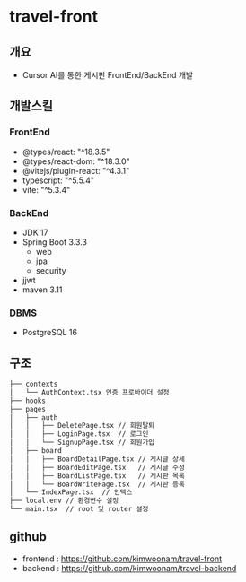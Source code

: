 # travel-front

## 개요

* Cursor AI를 통한 게시판 FrontEnd/BackEnd 개발

## 개발스킬

### FrontEnd

* @types/react: "^18.3.5"
* @types/react-dom: "^18.3.0"
* @vitejs/plugin-react: "^4.3.1"
* typescript: "^5.5.4"
* vite: "^5.3.4"

### BackEnd

* JDK 17
* Spring Boot 3.3.3
    * web
    * jpa
    * security
* jjwt
* maven 3.11

### DBMS

* PostgreSQL 16


## 구조
```bash
├── contexts
│   └── AuthContext.tsx 인증 프로바이더 설정
├── hooks
├── pages
│   ├── auth
│   │   ├── DeletePage.tsx // 회원탈퇴
│   │   ├── LoginPage.tsx  // 로그인
│   │   └── SignupPage.tsx // 회원가입
│   ├── board
│   │   ├── BoardDetailPage.tsx // 게시글 상세
│   │   ├── BoardEditPage.tsx   // 게시글 수정
│   │   ├── BoardListPage.tsx   // 게시판 목록
│   │   └── BoardWritePage.tsx  // 게시판 등록
│   └── IndexPage.tsx  // 인덱스
├── local.env // 환경변수 설정
└── main.tsx  // root 및 router 설정
``` 
## github

* frontend : https://github.com/kimwoonam/travel-front
* backend : https://github.com/kimwoonam/travel-backend